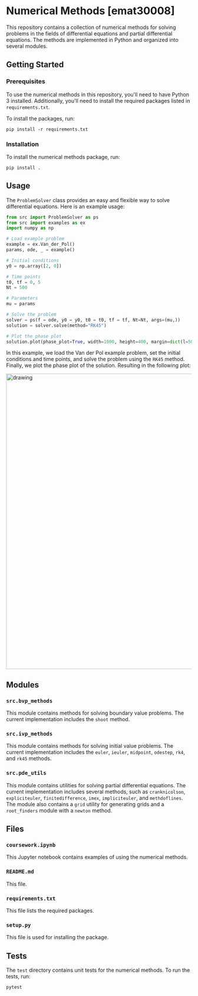# Numerical Methods [emat30008]

This repository contains a collection of numerical methods for solving problems in the fields of differential equations and partial differential equations. The methods are implemented in Python and organized into several modules.

## Getting Started

### Prerequisites

To use the numerical methods in this repository, you'll need to have Python 3 installed. Additionally, you'll need to install the required packages listed in `requirements.txt`.

To install the packages, run:

```
pip install -r requirements.txt
```

### Installation

To install the numerical methods package, run:

```
pip install .
```

## Usage

The `ProblemSolver` class provides an easy and flexible way to solve differential equations. Here is an example usage:

```python
from src import ProblemSolver as ps
from src import examples as ex
import numpy as np

# Load example problem
example = ex.Van_der_Pol()
params, ode, _ = example()

# Initial conditions
y0 = np.array([2, 0])

# Time points
t0, tf = 0, 5
Nt = 500

# Parameters
mu = params

# Solve the problem
solver = ps(f = ode, y0 = y0, t0 = t0, tf = tf, Nt=Nt, args=(mu,))
solution = solver.solve(method="RK45")

# Plot the phase plot
solution.plot(phase_plot=True, width=1000, height=400, margin=dict(l=50, r=50, b=50, t=50, pad=0))
```

In this example, we load the Van der Pol example problem, set the initial conditions and time points, and solve the problem using the `RK45` method. Finally, we plot the phase plot of the solution. Resulting in the following plot:

<img src="https://i.postimg.cc/Hxnvsg51/newplot.png" alt="drawing" width="800"/>

## Modules

### `src.bvp_methods`

This module contains methods for solving boundary value problems. The current implementation includes the `shoot` method.

### `src.ivp_methods`

This module contains methods for solving initial value problems. The current implementation includes the `euler`, `ieuler`, `midpoint`, `odestep`, `rk4`, and `rk45` methods.

### `src.pde_utils`

This module contains utilities for solving partial differential equations. The current implementation includes several methods, such as `cranknicolson`, `expliciteuler`, `finitedifference`, `imex`, `impliciteuler`, and `methdoflines`. The module also contains a `grid` utility for generating grids and a `root_finders` module with a `newton` method.

## Files

### `coursework.ipynb`

This Jupyter notebook contains examples of using the numerical methods.

### `README.md`

This file.

### `requirements.txt`

This file lists the required packages.

### `setup.py`

This file is used for installing the package.

## Tests

The `test` directory contains unit tests for the numerical methods. To run the tests, run:

```
pytest
```
